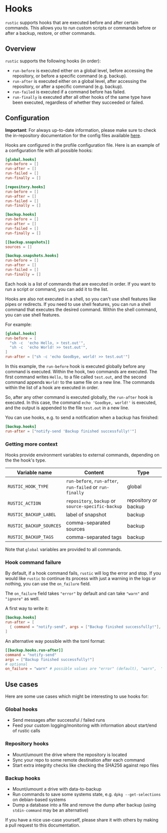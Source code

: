 # Hooks

`rustic` supports hooks that are executed before and after certain commands.
This allows you to run custom scripts or commands before or after a backup,
restore, or other commands.

## Overview

`rustic` supports the following hooks (in order):

- `run-before` is executed either on a global level, before accessing the
  repository, or before a specific command (e.g. backup).
- `run-after` is executed either on a global level, after accessing the
  repository, or after a specific command (e.g. backup).
- `run-failed` is executed if a command before has failed.
- `run-finally` is executed after all other hooks of the same type have been
  executed, regardless of whether they succeeded or failed.

## Configuration

**Important**: For always up-to-date information, please make sure to check the
in-repository documentation for the config files available
[here](https://github.com/rustic-rs/rustic/blob/main/config/README.md).

Hooks are configured in the profile configuration file. Here is an example of a
configuration file with all possible hooks:

```toml
[global.hooks]
run-before = []
run-after = []
run-failed = []
run-finally = []

[repository.hooks]
run-before = []
run-after = []
run-failed = []
run-finally = []

[backup.hooks]
run-before = []
run-after = []
run-failed = []
run-finally = []

[[backup.snapshots]]
sources = []

[backup.snapshots.hooks]
run-before = []
run-after = []
run-failed = []
run-finally = []
```

Each hook is a list of commands that are executed in order. If you want to run a
script or command, you can add it to the list.

Hooks are also not executed in a shell, so you can't use shell features like
pipes or redirects. If you need to use shell features, you can run a shell
command that executes the desired command. Within the shell command, you can use
shell features.

For example:

```toml
[global.hooks]
run-before = [
  "sh -c  'echo Hello, > test.out'",
  "sh -c  'echo World! >> test.out'",
]
run-after = ["sh -c 'echo Goodbye, world! >> test.out'"]
```

In this example, the `run-before` hook is executed globally before any command
is executed. Within the hook, two commands are executed. The first command
writes `Hello,` to a file called `test.out`, and the second command appends
`World!` to the same file on a new line. The commands within the list of a hook
are executed in order.

So, after any other command is executed globally, the `run-after` hook is
executed. In this case, the command `echo 'Goodbye, world!'` is executed, and
the output is appended to the file `test.out` in a new line.

You can use hooks, e.g. to send a notification when a backup has finished:

```toml
[backup.hooks]
run-after = ["notify-send 'Backup finished successfully!'"]
```

### Getting more context

Hooks provide environment variables to external commands, depending on the the hook's type.

| Variable name           | Content                                                  | Type                 |
| ----------------------- | -------------------------------------------------------- | -------------------- |
| `RUSTIC_HOOK_TYPE`      | `run-before`, `run-after`, `run-failed` or `run-finally` | global               |
| `RUSTIC_ACTION`         | `repository`, `backup` or `source-specific-backup`       | repository or backup |
| `RUSTIC_BACKUP_LABEL`   | label of snapshot                                        | backup               |
| `RUSTIC_BACKUP_SOURCES` | comma-separated sources                                  | backup               |
| `RUSTIC_BACKUP_TAGS`    | comma-separated tags                                     | backup               |

Note that `global` variables are provided to all commands.

### Hook command failure

By default, if a hook command fails, `rustic` will log the error and stop. If
you would like `rustic` to continue its process with just a warning in the logs
or nothing, you can use the `on_failure` field.

The `on_failure` field takes `"error"` by default and can take `"warn"` and
`"ignore"` as well.

A first way to write it:

```toml
[backup.hooks]
run-after = [
  { command = "notify-send", args = ["Backup finished successfully!"], on_failure = "warn" },
]
```

An alternative way possible with the toml format:

```toml
[[backup.hooks.run-after]]
command = "notify-send"
args = ["Backup finished successfully!"]
# optional
on_failure = "warn" # possible values are "error" (default), "warn",  "ignore"
```

## Use cases

Here are some use cases which might be interesting to use hooks for:

### Global hooks

- Send messages after successful / failed runs
- Feed your custom logging/monitoring with information about start/end of rustic
  calls

### Repository hooks

- Mount/umount the drive where the repository is located
- Sync your repo to some remote destination after each command
- Start extra integrity checks like checking the SHA256 against repo files

### Backup hooks

- Mount/umount a drive with data-to-backup
- Run commands to save some systems state, e.g. `dpkg --get-selections` on
  debian-based systems
- Dump a database into a file and remove the dump after backup (using
  `stdin-command` may be an alternative)

If you have a nice use-case yourself, please share it with others by making a
pull request to this documentation.
